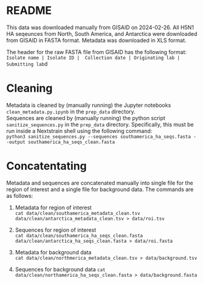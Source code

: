# README
This data was downloaded manually from GISAID on 2024-02-26. All H5N1 HA seqeunces from North, South America, and Antarctica were downloaded from GISAID in FASTA format. Metadata was downloaded in XLS format.

The header for the raw FASTA file from GISAID has the following format:
`Isolate name | Isolate ID |  Collection date | Originating lab |  Submitting lab`d

# Cleaning
Metadata is cleaned by (manually running) the Jupyter notebooks `clean_metadata.py.ipynb` in the `prep_data` directory.  
Sequences are cleaned by (manually running) the python script `sanitize_sequences.py` in the `prep_data` directory. Specifically, this must be run inside a Nextstrain shell using the following command:  
```python3 sanitize_sequences.py --sequences southamerica_ha_seqs.fasta --output southamerica_ha_seqs_clean.fasta```

# Concatentating
Metadata and sequences are concatenated manually into single file for the region of interest and a single file for background data. The commands are as follows:

1. Metadata for region of interest  
```cat data/clean/southamerica_metadata_clean.tsv data/clean/antarctica_metadata_clean.tsv > data/roi.tsv```  

2. Sequences for region of interest  
```cat data/clean/southamerica_ha_seqs_clean.fasta data/clean/antarctica_ha_seqs_clean.fasta > data/roi.fasta```

3. Metadata for background data  
```cat data/clean/northmerica_metadata_clean.tsv > data/background.tsv```  

4. Sequences for background data
```cat data/clean/northamerica_ha_seqs_clean.fasta > data/background.fasta```
